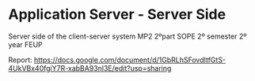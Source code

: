 # Application Server - Server Side
Server side of the client-server system 
MP2 2ºpart SOPE 
2º semester 2º year FEUP

Report: https://docs.google.com/document/d/1GbRLhSFovdItfGtS-4UkVBx40fgiY7R-xabBA93nl3E/edit?usp=sharing
